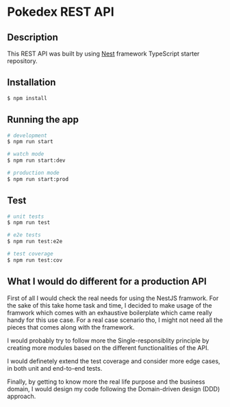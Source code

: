 # Pokedex REST API

## Description

This REST API was built by using [Nest](https://github.com/nestjs/nest) framework TypeScript starter repository.

## Installation

```bash
$ npm install
```

## Running the app

```bash
# development
$ npm run start

# watch mode
$ npm run start:dev

# production mode
$ npm run start:prod
```

## Test

```bash
# unit tests
$ npm run test

# e2e tests
$ npm run test:e2e

# test coverage
$ npm run test:cov
```

## What I would do different for a production API

First of all I would check the real needs for using the NestJS framwork. For the sake of this take home task and time, I decided to make usage of the framwork which comes with an exhaustive boilerplate which came really handy for this use case. For a real case scenario tho, I might not need all the pieces that comes along with the framework. 

I would probably try to follow more the Single-responsiblity principle by creating more modules based on the different functionalities of the API.

I would definetely extend the test coverage and consider more edge cases, in both unit and end-to-end tests.

Finally, by getting to know more the real life purpose and the business domain, I would design my code following the Domain-driven design (DDD) approach.


